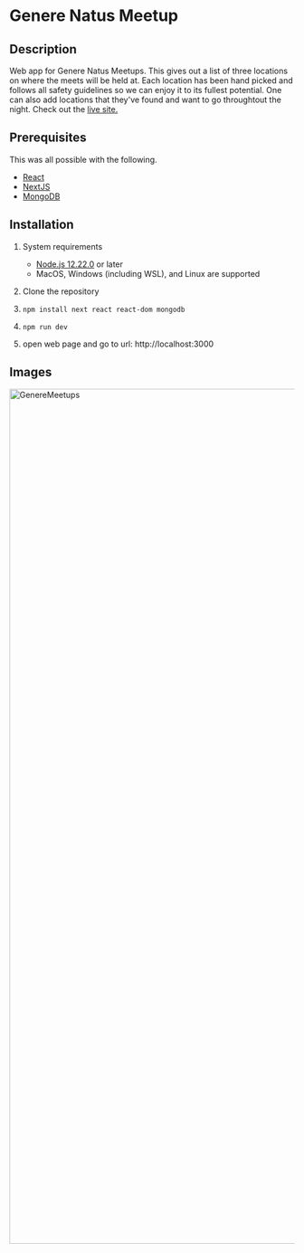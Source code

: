 # Genere Natus Meetup

## Description

Web app for Genere Natus Meetups. This gives out a list of three locations on where the meets will be held at. Each location has been hand picked and follows all safety guidelines so we can enjoy it to its fullest potential. One can also add locations that they've found and want to go throughtout the night.
Check out the [live site.](https://genere-natus-meetup.vercel.app/)

## Prerequisites
This was all possible with the following.

* [React](https://reactjs.org/docs/getting-started.html)
* [NextJS](https://nextjs.org/docs)
* [MongoDB](https://docs.mongodb.com/)

## Installation 

  1. System requirements
      * [Node.js 12.22.0](https://nodejs.org/en/download/) or later
      * MacOS, Windows (including WSL), and Linux are supported
  
  2. Clone the repository
  3. ``npm install next react react-dom mongodb ``
  4. ``npm run dev``
  5. open web page and go to url: http://localhost:3000

## Images

<img width="1512" alt="GenereMeetups" src="https://user-images.githubusercontent.com/73076646/159769250-d94e6d39-3add-4399-8ce6-f2d84b79cb9f.png">
